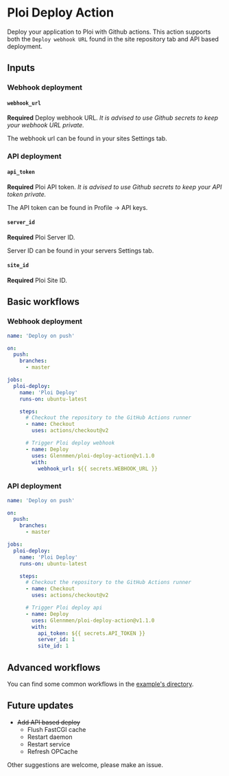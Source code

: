 # Ploi Deploy Action

Deploy your application to Ploi with Github actions.
This action supports both the `Deploy webhook URL` found in the site repository tab and API based deployment.

## Inputs

### Webhook deployment

#### `webhook_url`

**Required** Deploy webhook URL.
_It is advised to use Github secrets to keep your webhook URL private._

The webhook url can be found in your sites Settings tab.

### API deployment

#### `api_token`

**Required** Ploi API token.
_It is advised to use Github secrets to keep your API token private._

The API token can be found in Profile -> API keys.

#### `server_id`

**Required** Ploi Server ID.

Server ID can be found in your servers Settings tab.

#### `site_id`

**Required** Ploi Site ID.

## Basic workflows

### Webhook deployment

```yaml
name: 'Deploy on push'

on:
  push:
    branches:
      - master

jobs:
  ploi-deploy:
    name: 'Ploi Deploy'
    runs-on: ubuntu-latest

    steps:
      # Checkout the repository to the GitHub Actions runner
      - name: Checkout
        uses: actions/checkout@v2

      # Trigger Ploi deploy webhook
      - name: Deploy
        uses: Glennmen/ploi-deploy-action@v1.1.0
        with:
          webhook_url: ${{ secrets.WEBHOOK_URL }}
```

### API deployment

```yaml
name: 'Deploy on push'

on:
  push:
    branches:
      - master

jobs:
  ploi-deploy:
    name: 'Ploi Deploy'
    runs-on: ubuntu-latest

    steps:
      # Checkout the repository to the GitHub Actions runner
      - name: Checkout
        uses: actions/checkout@v2

      # Trigger Ploi deploy api
      - name: Deploy
        uses: Glennmen/ploi-deploy-action@v1.1.0
        with:
          api_token: ${{ secrets.API_TOKEN }}
          server_id: 1
          site_id: 1
```

## Advanced workflows

You can find some common workflows in the [example's directory](examples/README.md).

## Future updates

* ~~Add API based deploy~~
  * Flush FastCGI cache
  * Restart daemon
  * Restart service
  * Refresh OPCache

Other suggestions are welcome, please make an issue.
